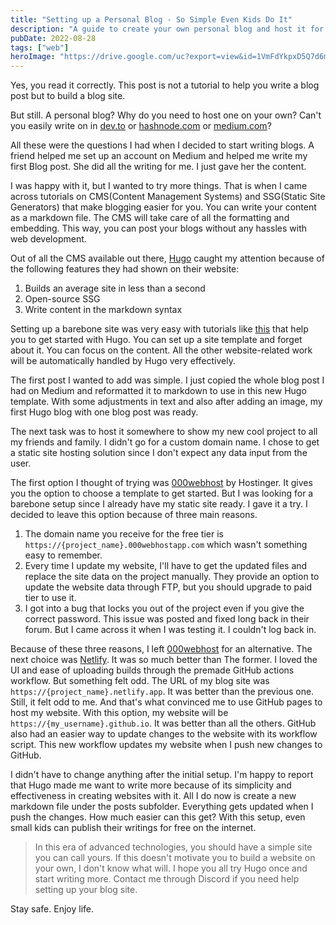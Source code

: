```yaml
---
title: "Setting up a Personal Blog - So Simple Even Kids Do It"
description: "A guide to create your own personal blog and host it for free"
pubDate: 2022-08-28
tags: ["web"]
heroImage: "https://drive.google.com/uc?export=view&id=1VmFdYkpxD5Q7d6m-i2agjAPu67Dzvx5A"
---
```

Yes, you read it correctly. This post is not a tutorial to help you write a blog 
post but to build a blog site.

But still. A personal blog? Why do you need to host one on your own? Can't you 
easily write on in [dev.to](https://www.dev.to) or [hashnode.com](https://hashnode.com/) 
or [medium.com](https://www.medium.com)?

All these were the questions I had when I decided to start writing blogs. A 
friend helped me set up an account on Medium and helped me write my first Blog 
post. She did all the writing for me. I just gave her the content.

I was happy with it, but I wanted to try more things. That is when I came across 
tutorials on CMS(Content Management Systems) and SSG(Static Site Generators) that 
make blogging easier for you. You can write your content as a markdown file. The 
CMS will take care of all the formatting and embedding. This way, you can post 
your blogs without any hassles with web development.

Out of all the CMS available out there, [Hugo](https://gohugo.io/) caught my 
attention because of the following features they had shown on their website:
1. Builds an average site in less than a second
2. Open-source SSG
3. Write content in the markdown syntax

Setting up a barebone site was very easy with tutorials like 
[this](https://youtu.be/927wgzzNMEA) that help you to get started with Hugo. 
You can set up a site template and forget about it. You can focus on the content. 
All the other website-related work will be automatically handled by Hugo very 
effectively.

The first post I wanted to add was simple. I just copied the whole blog post I 
had on Medium and reformatted it to markdown to use in this new Hugo template. 
With some adjustments in text and also after adding an image, my first Hugo blog 
with one blog post was ready.

The next task was to host it somewhere to show my new cool project to all my 
friends and family. I didn't go for a custom domain name. I chose to get a static 
site hosting solution since I don't expect any data input from the user. 

The first option I thought of trying was [000webhost](https://www.000webhost.com/) 
by Hostinger. It gives you the option to choose a template to get started. But I 
was looking for a barebone setup since I already have my static site ready. I 
gave it a try. I decided to leave this option because of three main reasons.
1. The domain name you receive for the free tier is 
`https://{project_name}.000webhostapp.com` which wasn't something easy to remember.
2. Every time I update my website, I'll have to get the updated files and replace 
the site data on the project manually. They provide an option to update the website 
data through FTP, but you should upgrade to paid tier to use it.
3. I got into a bug that locks you out of the project even if you give the 
correct password. This issue was posted and fixed long back in their forum. But 
I came across it when I was testing it. I couldn't log back in.

Because of these three reasons, I left [000webhost](https://www.000webhost.com/) 
for an alternative. The next choice was [Netlify](https://www.netlify.com/). 
It was so much better than The former. I loved the UI and ease of uploading builds 
through the premade GitHub actions workflow. But something felt odd. The URL of 
my blog site was `https://{project_name}.netlify.app`. It was better than the 
previous one. Still, it felt odd to me. And that's what convinced me to use GitHub 
pages to host my website. With this option, my website will be 
`https://{my_username}.github.io`. It was better than all the others. GitHub also 
had an easier way to update changes to the website with its workflow script. This 
new workflow updates my website when I push new changes to GitHub.

I didn't have to change anything after the initial setup. I'm happy to report that 
Hugo made me want to write more because of its simplicity and effectiveness in 
creating websites with it. All I do now is create a new markdown file under the 
posts subfolder. Everything gets updated when I push the changes. How much easier 
can this get? With this setup, even small kids can publish their writings for free 
on the internet.

>In this era of advanced technologies, you should have a simple site you can call 
yours. If this doesn't motivate you to build a website on your own, I don't know 
what will. I hope you all try Hugo once and start writing more. Contact me through 
Discord if you need help setting up your blog site. 

Stay safe. Enjoy life.
